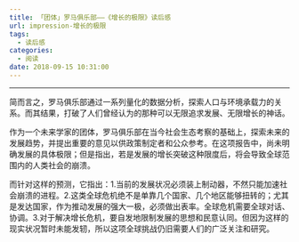 ```yaml
---
title: 「团体」罗马俱乐部——《增长的极限》读后感
url: impression-增长的极限
tags:
  - 读后感
categories:
  - 阅读
date: 2018-09-15 10:31:00
---
```


* * *

简而言之，罗马俱乐部通过一系列量化的数据分析，探索人口与环境承载力的关系。而其结果，打破了人们曾经认为的那种可以无限追求发展、无限增长的神话。

作为一个未来学家的团体，罗马俱乐部在当今社会生态考察的基础上，探索未来的发展趋势，并提出重要的意见以供政策制定者和公众参考。在这项报告中，尚未明确发展的具体极限；但是指出，若是发展的增长突破这种限度后，将会导致全球范围内的人类社会的崩溃。

而针对这样的预测，它指出：1.当前的发展状况必须装上制动器，不然只能加速社会崩溃的进程。2.这类全球危机绝不是单靠几个国家、几个地区能够扭转的；尤其是发达国家，作为推动发展的强大一极，必须做出表率。全球危机需要全球对话、协调。3.对于解决增长危机，要自发地限制发展的思想和民意认同。但因为这样的现实状况暂时未能发轫，所以这项全球挑战仍旧需要人们的广泛关注和研究。
